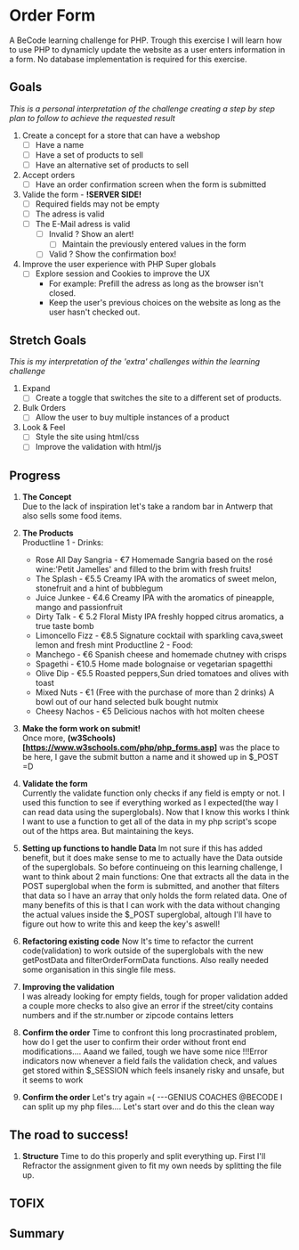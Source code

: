 # Order Form
A BeCode learning challenge for PHP.
Trough this exercise I will learn how to use PHP to dynamicly update the website as a user enters information in a form.
No database implementation is required for this exercise.
## Goals
_This is a personal interpretation of the challenge creating a step by step plan to follow to achieve the requested result_
1. Create a concept for a store that can have a webshop  
    * [ ] Have a name
    * [ ] Have a set of products to sell
    * [ ] Have an alternative set of products to sell
2. Accept orders  
    * [ ] Have an order confirmation screen when the form is submitted
3. Valide the form - **!SERVER SIDE!**  
    * [ ] Required fields may not be empty
    * [ ] The adress is valid
    * [ ] The E-Mail adress is valid 
        * [ ] Invalid ? Show an alert!
            * [ ] Maintain the previously entered values in the form
        * [ ] Valid ? Show the confirmation box!
4. Improve the user experience with PHP Super globals  
    * [ ] Explore session and Cookies to improve the UX
        - For example: Prefill the adress as long as the browser isn't closed.
        - Keep the user's previous choices on the website as long as the user hasn't checked out.
## Stretch Goals
_This is my interpretation of the 'extra' challenges within the learning challenge_
1. Expand  
    * [ ] Create a toggle that switches the site to a different set of products.
2. Bulk Orders  
    * [ ] Allow the user to buy multiple instances of a product
3. Look & Feel  
    * [ ] Style the site using html/css
    * [ ] Improve the validation with html/js
## Progress
1. **The Concept**  
Due to the lack of inspiration let's take a random bar in Antwerp that also sells some food items.

2. **The Products**  
Productline 1 - Drinks:
    * Rose All Day Sangria - €7
        Homemade Sangria based on the rosé wine:'Petit Jamelles' and filled to the brim with fresh fruits!
    * The Splash - €5.5
        Creamy IPA with the aromatics of sweet melon, stonefruit and a hint of bubblegum
    * Juice Junkee - €4.6
        Creamy IPA with the aromatics of pineapple, mango and passionfruit
    * Dirty Talk - € 5.2
        Floral Misty IPA freshly hopped citrus aromatics, a true taste bomb
    * Limoncello Fizz - €8.5
        Signature cocktail with sparkling cava,sweet lemon and fresh mint
Productline 2 - Food:
    * Manchego - €6
        Spanish cheese and homemade chutney with crisps
    * Spagethi - €10.5
        Home made bolognaise or vegetarian spagetthi
    * Olive Dip - €5.5
        Roasted peppers,Sun dried tomatoes and olives with toast
    * Mixed Nuts - €1 (Free with the purchase of more than 2 drinks)
        A bowl out of our hand selected bulk bought nutmix
    * Cheesy Nachos - €5
        Delicious nachos with hot molten cheese

3. **Make the form work on submit!**  
Once more, **(w3Schools)[https://www.w3schools.com/php/php_forms.asp]** was the place to be here, I gave the submit button a name and it showed up in $_POST =D

4. **Validate the form**  
Currently the validate function only checks if any field is empty or not.
I used this function to see if everything worked as I expected(the way I can read data using the superglobals). Now that I know this works I think I want to use a function to get all of the data in my php script's scope out of the https area. But maintaining the keys.

5. **Setting up functions to handle Data**
Im not sure if this has added benefit, but it does make sense to me to actually have the Data outside of the superglobals. So before continueing on this learning challenge, I want to think about 2 main functions: One that extracts all the data in the POST superglobal when the form is submitted, and another that filters that data so I have an array that only holds the form related data. 
One of many benefits of this is that I can work with the data without changing the actual values inside the $_POST superglobal, altough I'll have to figure out how to write this and keep the key's aswell!

6. **Refactoring existing code**
Now It's time to refactor the current code(validation) to work outside of the superglobals with the new getPostData and filterOrderFormData functions.
Also really needed some organisation in this single file mess.

7. **Improving the validation**  
I was already looking for empty fields, tough for proper validation added a couple more checks to also give an error if the street/city contains numbers and if the str.number or zipcode contains letters

8. **Confirm the order**
Time to confront this long procrastinated problem, how do I get the user to confirm their order without front end modifications....
Aaand we failed, tough we have some nice !!!Error indicators now whenever a field fails the validation check, and values get stored within $_SESSION which feels insanely risky and unsafe, but it seems to work

9. **Confirm the order**
Let's try again =(
    ---GENIUS COACHES @BECODE 
        I can split up my php files.... Let's start over and do this the clean way

## The road to success!
1. **Structure**
Time to do this properly and split everything up.
First I'll Refractor the assignment given to fit my own needs by splitting the file up.

## TOFIX

## Summary